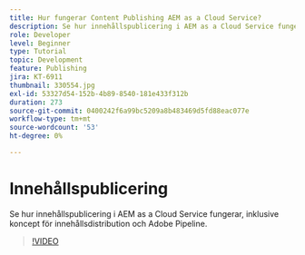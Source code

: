 ```yaml
---
title: Hur fungerar Content Publishing AEM as a Cloud Service?
description: Se hur innehållspublicering i AEM as a Cloud Service fungerar, inklusive koncept för innehållsdistribution och Adobe Pipeline.
role: Developer
level: Beginner
type: Tutorial
topic: Development
feature: Publishing
jira: KT-6911
thumbnail: 330554.jpg
exl-id: 53327d54-152b-4b89-8540-181e433f312b
duration: 273
source-git-commit: 0400242f6a99bc5209a8b483469d5fd88eac077e
workflow-type: tm+mt
source-wordcount: '53'
ht-degree: 0%

---
```


# Innehållspublicering

Se hur innehållspublicering i AEM as a Cloud Service fungerar, inklusive koncept för innehållsdistribution och Adobe Pipeline.

>[!VIDEO](https://video.tv.adobe.com/v/330554?quality=12&learn=on)
